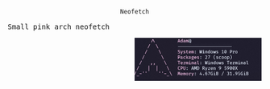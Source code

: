 
 

<div align="center">

```ocaml
Neofetch
```
</div>
<pre>
Small pink arch neofetch  
</pre>
  <p align="center">
<img alt="" align="right" width="50%" src="neofetch.png" />
</p>
